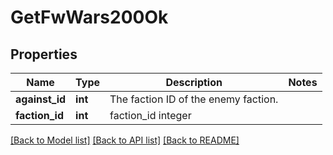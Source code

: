 # GetFwWars200Ok

## Properties
Name | Type | Description | Notes
------------ | ------------- | ------------- | -------------
**against_id** | **int** | The faction ID of the enemy faction. | 
**faction_id** | **int** | faction_id integer | 

[[Back to Model list]](../../README.md#documentation-for-models) [[Back to API list]](../../README.md#documentation-for-api-endpoints) [[Back to README]](../../README.md)

